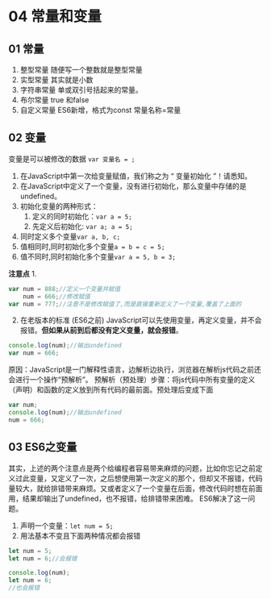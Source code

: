 # 04 常量和变量
## 01 常量
1. 整型常量
随便写一个整数就是整型常量
2. 实型常量
其实就是小数
3. 字符串常量
单或双引号括起来的常量。
4. 布尔常量
true 和false
5. 自定义常量
ES6新增，格式为const 常量名称=常量

## 02 变量
变量是可以被修改的数据
```var 变量名 = ;```
1. 在JavaScript中第一次给变量赋值，我们称之为 “ 变量初始化 ”！请悉知。 
2. 在JavaScript中定义了一个变量，没有进行初始化，那么变量中存储的是undefined。
3. 初始化变量的两种形式：
	1. 定义的同时初始化：`var a = 5;`
	2. 先定义后初始化: `var a; a = 5;`
4. 同时定义多个变量`var a, b, c;`
5. 值相同时,同时初始化多个变量`a = b = c = 5;`
6. 值不同时,同时初始化多个变量`var a = 5, b = 3;`

**注意点**
1. 
```JavaScript
var num = 888;//定义一个变量并赋值
	num = 666;//修改赋值
var num = 777;//注意不是修改赋值了,而是直接重新定义了一个变量,覆盖了上面的
```
2. 在老版本的标准 (ES6之前) JavaScript可以先使用变量，再定义变量，并不会报错。**但如果从前到后都没有定义变量，就会报错**。

```JavaScript
console.log(num);//输出undefined
var num = 666;
```
原因：JavaScript是一门解释性语言，边解析边执行，浏览器在解析js代码之前还会进行一个操作“预解析”。
预解析（预处理）步骤：将js代码中所有变量的定义（声明）和函数的定义放到所有代码的最前面。预处理后变成下面
```JavaScript
var num;
console.log(num);//输出undefined
num = 666;
```

## 03 ES6之变量
其实，上述的两个注意点是两个给编程者容易带来麻烦的问题，比如你忘记之前定义过此变量，又定义了一次，之后想使用第一次定义的那个，但却又不报错，代码量较大，就给排错带来麻烦。又或者定义了一个变量在后面，修改代码时想在前面用，结果却输出了undefined，也不报错，给排错带来困难。
ES6解决了这一问题。
1. 声明一个变量：`let num = 5;`
2. 用法基本不变且下面两种情况都会报错

```javaScript
let num = 5;
let num = 6;//会报错
```

```JavaScript
console.log(num);
let num = 6;
//也会报错
```